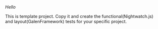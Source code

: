 *Hello*

This is template project. Copy it and create the functional(Nightwatch.js) and layout(GalenFramework) tests for your specific project.
